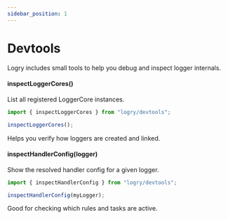 ```yaml
---
sidebar_position: 1
---
```


# Devtools

Logry includes small tools to help you debug and inspect logger internals.

#### inspectLoggerCores()

List all registered LoggerCore instances.

```typeScript
import { inspectLoggerCores } from "logry/devtools";

inspectLoggerCores();
```

Helps you verify how loggers are created and linked.

#### inspectHandlerConfig(logger)

Show the resolved handler config for a given logger.

```typeScript
import { inspectHandlerConfig } from "logry/devtools";

inspectHandlerConfig(myLogger);
```

Good for checking which rules and tasks are active.
